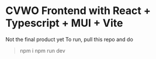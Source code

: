 # CVWO Frontend with React + Typescript + MUI + Vite

Not the final product yet
To run, pull this repo and do
>npm i
>npm run dev
